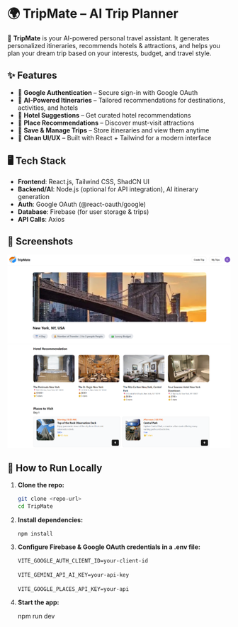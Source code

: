# 🌍 TripMate – AI Trip Planner

🚀 **TripMate** is your AI-powered personal travel assistant. It generates personalized itineraries, recommends hotels & attractions, and helps you plan your dream trip based on your interests, budget, and travel style.

## ✨ Features

- 🔑 **Google Authentication** – Secure sign-in with Google OAuth
- 🤖 **AI-Powered Itineraries** – Tailored recommendations for destinations, activities, and hotels
- 🏨 **Hotel Suggestions** – Get curated hotel recommendations
- 📍 **Place Recommendations** – Discover must-visit attractions
- 💾 **Save & Manage Trips** – Store itineraries and view them anytime
- 🎨 **Clean UI/UX** – Built with React + Tailwind for a modern interface

## 🖥️ Tech Stack

- **Frontend**: React.js, Tailwind CSS, ShadCN UI
- **Backend/AI**: Node.js (optional for API integration), AI itinerary generation
- **Auth**: Google OAuth (@react-oauth/google)
- **Database**: Firebase (for user storage & trips)
- **API Calls**: Axios

## 📸 Screenshots

![Result 1](screenshots/result1.png)
![Result 2](screenshots/result2.png)

## 🚀 How to Run Locally

1. **Clone the repo:**
   ```bash
   git clone <repo-url>
   cd TripMate
2. **Install dependencies:**
   ```
   npm install
   ```
4. **Configure Firebase & Google OAuth credentials in a .env file:**
   ```
   VITE_GOOGLE_AUTH_CLIENT_ID=your-client-id
   
   VITE_GEMINI_API_AI_KEY=your-api-key
   
   VITE_GOOGLE_PLACES_API_KEY=your-api
   ```
6. **Start the app:**
   
    npm run dev
   ```
